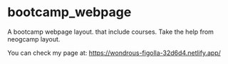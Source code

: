 # bootcamp_webpage
A bootcamp webpage layout. that include courses. Take the help from neogcamp layout.


You can check my page at:  https://wondrous-figolla-32d6d4.netlify.app/
